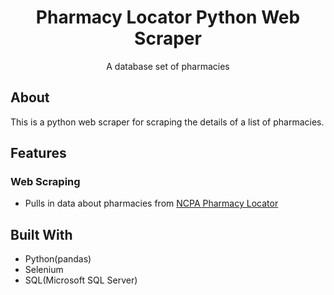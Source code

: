 <div align="center">
  <h1>Pharmacy Locator Python Web Scraper</h1>
  <p>A database set of pharmacies</p>
</div>

## About
This is a python web scraper for scraping the details of a list of pharmacies.

## Features

### Web Scraping
* Pulls in data about pharmacies from [NCPA Pharmacy Locator](https://swapi.dev/](https://ncpa.org/pharmacy-locator)https://ncpa.org/pharmacy-locator)

## Built With

* Python(pandas)
* Selenium
* SQL(Microsoft SQL Server)
